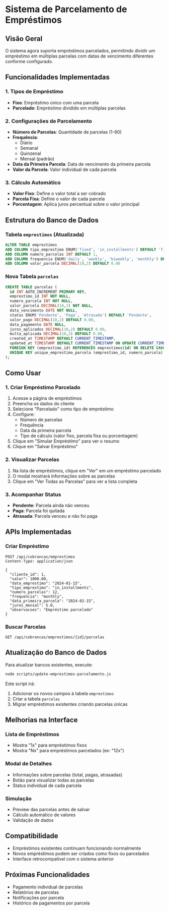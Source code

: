 # Sistema de Parcelamento de Empréstimos

## Visão Geral

O sistema agora suporta empréstimos parcelados, permitindo dividir um empréstimo em múltiplas parcelas com datas de vencimento diferentes conforme configurado.

## Funcionalidades Implementadas

### 1. Tipos de Empréstimo
- **Fixo**: Empréstimo único com uma parcela
- **Parcelado**: Empréstimo dividido em múltiplas parcelas

### 2. Configurações de Parcelamento
- **Número de Parcelas**: Quantidade de parcelas (1-60)
- **Frequência**: 
  - Diário
  - Semanal
  - Quinzenal
  - Mensal (padrão)
- **Data da Primeira Parcela**: Data de vencimento da primeira parcela
- **Valor da Parcela**: Valor individual de cada parcela

### 3. Cálculo Automático
- **Valor Fixo**: Define o valor total a ser cobrado
- **Parcela Fixa**: Define o valor de cada parcela
- **Porcentagem**: Aplica juros percentual sobre o valor principal

## Estrutura do Banco de Dados

### Tabela `emprestimos` (Atualizada)
```sql
ALTER TABLE emprestimos 
ADD COLUMN tipo_emprestimo ENUM('fixed', 'in_installments') DEFAULT 'fixed',
ADD COLUMN numero_parcelas INT DEFAULT 1,
ADD COLUMN frequencia ENUM('daily', 'weekly', 'biweekly', 'monthly') DEFAULT 'monthly',
ADD COLUMN valor_parcela DECIMAL(10,2) DEFAULT 0.00
```

### Nova Tabela `parcelas`
```sql
CREATE TABLE parcelas (
  id INT AUTO_INCREMENT PRIMARY KEY,
  emprestimo_id INT NOT NULL,
  numero_parcela INT NOT NULL,
  valor_parcela DECIMAL(10,2) NOT NULL,
  data_vencimento DATE NOT NULL,
  status ENUM('Pendente', 'Paga', 'Atrasada') DEFAULT 'Pendente',
  valor_pago DECIMAL(10,2) DEFAULT 0.00,
  data_pagamento DATE NULL,
  juros_aplicados DECIMAL(10,2) DEFAULT 0.00,
  multa_aplicada DECIMAL(10,2) DEFAULT 0.00,
  created_at TIMESTAMP DEFAULT CURRENT_TIMESTAMP,
  updated_at TIMESTAMP DEFAULT CURRENT_TIMESTAMP ON UPDATE CURRENT_TIMESTAMP,
  FOREIGN KEY (emprestimo_id) REFERENCES emprestimos(id) ON DELETE CASCADE,
  UNIQUE KEY unique_emprestimo_parcela (emprestimo_id, numero_parcela)
);
```

## Como Usar

### 1. Criar Empréstimo Parcelado

1. Acesse a página de empréstimos
2. Preencha os dados do cliente
3. Selecione "Parcelado" como tipo de empréstimo
4. Configure:
   - Número de parcelas
   - Frequência
   - Data da primeira parcela
   - Tipo de cálculo (valor fixo, parcela fixa ou porcentagem)
5. Clique em "Simular Empréstimo" para ver o resumo
6. Clique em "Salvar Empréstimo"

### 2. Visualizar Parcelas

1. Na lista de empréstimos, clique em "Ver" em um empréstimo parcelado
2. O modal mostrará informações sobre as parcelas
3. Clique em "Ver Todas as Parcelas" para ver a lista completa

### 3. Acompanhar Status

- **Pendente**: Parcela ainda não venceu
- **Paga**: Parcela foi quitada
- **Atrasada**: Parcela venceu e não foi paga

## APIs Implementadas

### Criar Empréstimo
```http
POST /api/cobrancas/emprestimos
Content-Type: application/json

{
  "cliente_id": 1,
  "valor": 1000.00,
  "data_emprestimo": "2024-01-15",
  "tipo_emprestimo": "in_installments",
  "numero_parcelas": 12,
  "frequencia": "monthly",
  "data_primeira_parcela": "2024-02-15",
  "juros_mensal": 5.0,
  "observacoes": "Empréstimo parcelado"
}
```

### Buscar Parcelas
```http
GET /api/cobrancas/emprestimos/{id}/parcelas
```

## Atualização do Banco de Dados

Para atualizar bancos existentes, execute:

```bash
node scripts/update-emprestimos-parcelamento.js
```

Este script irá:
1. Adicionar os novos campos à tabela `emprestimos`
2. Criar a tabela `parcelas`
3. Migrar empréstimos existentes criando parcelas únicas

## Melhorias na Interface

### Lista de Empréstimos
- Mostra "1x" para empréstimos fixos
- Mostra "Nx" para empréstimos parcelados (ex: "12x")

### Modal de Detalhes
- Informações sobre parcelas (total, pagas, atrasadas)
- Botão para visualizar todas as parcelas
- Status individual de cada parcela

### Simulação
- Preview das parcelas antes de salvar
- Cálculo automático de valores
- Validação de dados

## Compatibilidade

- Empréstimos existentes continuam funcionando normalmente
- Novos empréstimos podem ser criados como fixos ou parcelados
- Interface retrocompatível com o sistema anterior

## Próximas Funcionalidades

- Pagamento individual de parcelas
- Relatórios de parcelas
- Notificações por parcela
- Histórico de pagamentos por parcela 